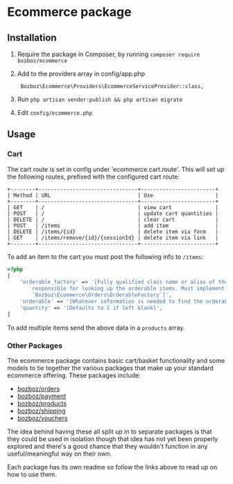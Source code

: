 # Ecommerce package

## Installation

1. Require the package in Composer, by running `composer require bozboz/ecommerce`
2. Add  to the providers array in config/app.php
        
        Bozboz\Ecommerce\Providers\EcommerceServiceProvider::class,

3. Run `php artisan vendor:publish && php artisan migrate` 
7. Edit `config/ecommerce.php`

## Usage

### Cart

The cart route is set in config under 'ecommerce.cart.route'. This will set up the following routes, prefixed with the configured cart route:

    +--------+--------------------------------+------------------------+
    | Method | URL                            | Use                    |
    +--------+--------------------------------+------------------------+
    | GET    | /                              | view cart              |
    | POST   | /                              | update cart quantities |
    | DELETE | /                              | clear cart             |
    | POST   | /items                         | add item               |
    | DELETE | /items/{id}                    | delete item via form   |
    | GET    | /items/remove/{id}/{sessionId} | delete item via link   |
    +--------+--------------------------------+------------------------+

To add an item to the cart you must post the following info to `/items`:

```php
<?php
[
    'orderable_factory' => '[Fully qualified class name or alias of the class
        responsible for looking up the orderable items. Must implement 
        `Bozboz\Ecommerce\Orders\OrderableFactory`]',
    'orderable' => '[Whatever information is needed to find the orderable item]',
    'quantity' => '[Defaults to 1 if left blank]',
]
```

To add multiple items send the above data in a `products` array.

### Other Packages

The ecommerce package contains basic cart/basket functionality and some models to tie together the various packages that make up your standard ecommerce offering. These packages include:

- [bozboz/orders](http://gitlab.lab/laravel-packages/orders)
- [bozboz/payment](http://gitlab.lab/laravel-packages/payment)
- [bozboz/products](http://gitlab.lab/laravel-packages/products)
- [bozboz/shipping](http://gitlab.lab/laravel-packages/shipping)
- [bozboz/vouchers](http://gitlab.lab/laravel-packages/vouchers)

The idea behind having these all split up in to separate packages is that they could be used in isolation though that idea has not yet been properly explored and there's a good chance that they wouldn't function in any useful/meaningful way on their own.

Each package has its own readme so follow the links above to read up on how to use them.




